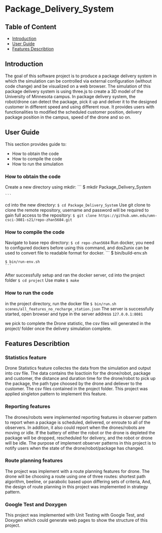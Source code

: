 # Package_Delivery_System


## Table of Content

- [Introduction](#Introduction)
- [User Guide](#User_Guide)
- [Features Describtion](#Features_Describtion)


## Introduction
The goal of this software project is to produce a package delivery system in which the simulation can be controlled via external configuration (without code change) and be visualized on a web browser. The simulation of this package delivery system is using three.js to create a 3D model of the University of Minnesota campus.
In package delivery system, the robot/drone can detect the package, pick it up and deliver it to the designed customer in different speed and using different roue. 
It provides users with functionalities to modified the scheduled customer position, delivery package position in the campus, speed of the drone and so on.



## User Guide
This section provides guide to:
- How to obtain the code
- How to compile the code
- How to run the simulation

### How to obtain the code
Create a new directory using mkdir:
    ```
    $ mkdir Package_Delivery_System
    
    ```
cd into the new directory:
    ```
    $ cd Package_Delivery_System
    ```
Use git clone to clone the remote repository, username and password will be required to gain full access to the repository:
    ```
    $ git clone https://github.umn.edu/umn-csci-3081-s21/repo-zhan5684.git
    ```

### How to compile the code
Navigate to base repo directory:
    ```
    $ cd repo-zhan5684
    ```
Run docker, you need to configured dockers before using this command, and dos2unix can be used to convert file to readable format for docker.
    ```
    $ bin/build-env.sh

    $ bin/run-env.sh
    ```
After successfully setup and ran the docker server, cd into the project folder
    ```
    $ cd project
    ```
Use make
    ```
    $ make
    ```

### How to run the code
in the project directory, run the docker file
    ```
    $ bin/run.sh scenes/all_features_no_recharge_station.json
    ```
The server is successfully started, open browser and type in the server address
    ```
    127.0.0.1:8081
    ```

we pick to complete the Drone statistic, the csv files will generated in the project/ folder once the delivery simulation complete.


## Features Describtion

### Statistics feature 
Drone Statistics feature collectes the data from the simulation and output into csv file. The data contains the loactioin for the drone/robot, package and customer, the distance and duration time for the drone/robot to pick up the package, the path type choosed by the drone and deliever to the customer. The csv files contained in the project folder. This project was applied singleton pattern to implement this feature. 

### Reporting features
The drones/robots were implemented reporting features in observer pattern to report when a package is scheduled, delivered, or enroute to all of the observers.
In addition, it also could report when the drones/robots are moving or idle. If the battery of either the robot or the drone is depleted the package will be dropped, rescheduled for delivery, and the robot or drone will be idle. The purpose of implement observer patterns in this project is to notify users when the state of the drone/robot/package has changed.

### Route planning features
The project was implement with a route planning features for drone. The drone will be choosing a route using one of three routes: shortest path algorithm, beeline, or parabolic based upon differing sets of criteria, 
And, the design of route planning in this project was implemented in strategy pattern.

### Google Test and Doxygen
This project was implemented with Unit Testing with Google Test, and Doxygen which could generate web pages to show the structure of this project.
